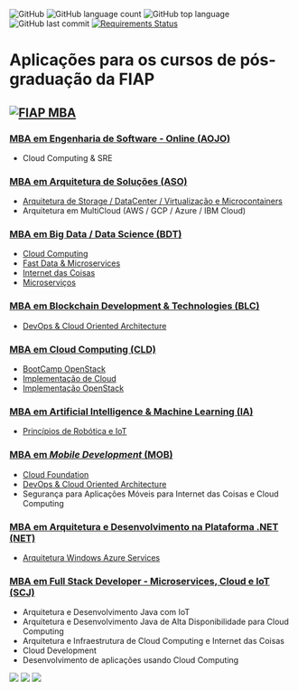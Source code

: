 ![GitHub](https://img.shields.io/github/license/josecastillolema/fiap)
![GitHub language count](https://img.shields.io/github/languages/count/josecastillolema/fiap)
![GitHub top language](https://img.shields.io/github/languages/top/josecastillolema/fiap)
![GitHub last commit](https://img.shields.io/github/last-commit/josecastillolema/josecastillolema.github.io)
[![Requirements Status](https://requires.io/github/josecastillolema/fiap/requirements.svg?branch=master)](https://requires.io/github/josecastillolema/fiap/requirements/?branch=master)



# Aplicações para os cursos de pós-graduação da FIAP

## [![FIAP MBA](https://raw.githubusercontent.com/josecastillolema/fiap/master/img/mba.png)](https://www.fiap.com.br/mba/)


### [MBA em Engenharia de Software - Online (**AOJO**)](https://github.com/josecastillolema/fiap/blob/master/aojo/README.md)
- Cloud Computing & SRE 

### [MBA em Arquitetura de Soluções (ASO)](https://github.com/josecastillolema/fiap/blob/master/aso/README.md)
- [Arquitetura de Storage / DataCenter / Virtualização e Microcontainers](https://github.com/josecastillolema/fiap/blob/master/aso/microservices/README.md)
- Arquitetura em MultiCloud (AWS / GCP / Azure / IBM Cloud)

### [MBA em Big Data / Data Science (BDT)](https://github.com/josecastillolema/fiap/tree/master/bdt)
- [Cloud Computing](https://github.com/josecastillolema/fiap/blob/master/bdt/cloud/README.md)
- [Fast Data & Microservices](https://github.com/josecastillolema/fiap/blob/master/bdt/microservices/README.md)
- [Internet das Coisas](https://github.com/josecastillolema/fiap/tree/master/bdt/iot)
- [Microserviços](https://github.com/josecastillolema/fiap/blob/master/bdt/microservices/README.md)

### [MBA em Blockchain Development & Technologies (BLC)](https://github.com/josecastillolema/fiap/tree/master/blc)
- [DevOps & Cloud Oriented Architecture](https://github.com/josecastillolema/fiap/tree/master/blc/devops)

### [MBA em Cloud Computing (CLD)](https://github.com/josecastillolema/fiap/tree/master/cld)
- [BootCamp OpenStack](https://github.com/josecastillolema/fiap/tree/master/cld/openstack)
- [Implementação de Cloud](https://github.com/josecastillolema/fiap/tree/master/cld/openstack)
- [Implementação OpenStack](https://github.com/josecastillolema/fiap/tree/master/cld/openstack)

### [MBA em Artificial Intelligence & Machine Learning (IA)](https://github.com/josecastillolema/fiap/tree/master/ia)
- [Princípios de Robótica e IoT](https://github.com/josecastillolema/fiap/tree/master/ia/iot)

### [MBA em *Mobile Development* (MOB)](https://github.com/josecastillolema/fiap/tree/master/mob)
- [Cloud Foundation](https://github.com/josecastillolema/fiap/tree/master/mob/cloud)
- [DevOps & Cloud Oriented Architecture](https://github.com/josecastillolema/fiap/tree/master/mob/devops)
- Segurança para Aplicações Móveis para Internet das Coisas e Cloud Computing

### [MBA em Arquitetura e Desenvolvimento na Plataforma .NET (NET)](https://github.com/josecastillolema/fiap/tree/master/net)
- [Arquitetura Windows Azure Services](https://github.com/josecastillolema/fiap/tree/master/net/azure)

### [MBA em Full Stack Developer - Microservices, Cloud e IoT (SCJ)](https://github.com/josecastillolema/fiap/tree/master/scj)
- Arquitetura e Desenvolvimento Java com IoT
- Arquitetura e Desenvolvimento Java de Alta Disponibilidade para Cloud Computing
- Arquitetura e Infraestrutura de Cloud Computing e Internet das Coisas
- Cloud Development
- Desenvolvimento de aplicações usando Cloud Computing
  
[![](https://raw.githubusercontent.com/josecastillolema/fiap/master/img/aws_educate.jpg)](https://josecastillolema.github.io/aws-educate/)
[![](https://raw.githubusercontent.com/josecastillolema/fiap/master/img/aws_academy.jpeg)](https://josecastillolema.github.io/aws-academy/)
[![](https://raw.githubusercontent.com/josecastillolema/fiap/master/img/rh_academy.png)](https://josecastillolema.github.io/redhat-academy/)
